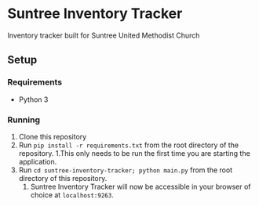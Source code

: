# Suntree Inventory Tracker
Inventory tracker built for Suntree United Methodist Church

## Setup
### Requirements
* Python 3

### Running
1. Clone this repository
1. Run `pip install -r requirements.txt` from the root directory of the repository.
	1.This only needs to be run the first time you are starting the application.
1. Run `cd suntree-inventory-tracker; python main.py` from the root directory of this repository.
	1. Suntree Inventory Tracker will now be accessible in your browser of choice at `localhost:9263`.
